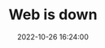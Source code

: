 ---
title: Web is down
date: 2022-10-26 16:24:00
resolved: false
resolvedWhen: 
# Possible severity levels: down, disrupted, notice
severity: down
affected:
  - website
section: issue
---